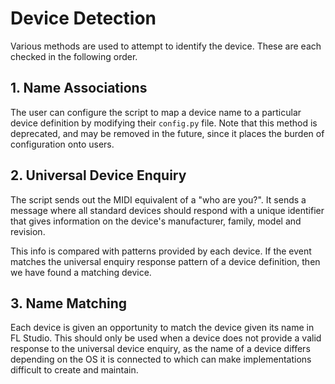 
# Device Detection

Various methods are used to attempt to identify the device. These are each
checked in the following order.

## 1. Name Associations

The user can configure the script to map a device name to a particular device
definition by modifying their `config.py` file. Note that this method is
deprecated, and may be removed in the future, since it places the burden of
configuration onto users.

## 2. Universal Device Enquiry

The script sends out the MIDI equivalent of a "who are you?". It sends a
message where all standard devices should respond with a unique identifier that
gives information on the device's manufacturer, family, model and revision.

This info is compared with patterns provided by each device. If the event
matches the universal enquiry response pattern of a device definition, then
we have found a matching device.

## 3. Name Matching

Each device is given an opportunity to match the device given its name in FL
Studio. This should only be used when a device does not provide a valid
response to the universal device enquiry, as the name of a device differs
depending on the OS it is connected to which can make implementations difficult
to create and maintain.
